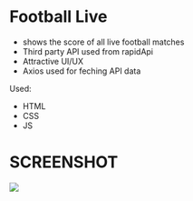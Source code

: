 # Football Live
* shows the score of all live football matches
* Third party API used from rapidApi
* Attractive UI/UX
* Axios used for feching API data

Used:
- HTML
- CSS
- JS

# SCREENSHOT

<img src="screenshot/screenshot.png"/>
